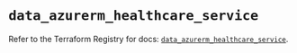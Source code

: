 # `data_azurerm_healthcare_service`

Refer to the Terraform Registry for docs: [`data_azurerm_healthcare_service`](https://registry.terraform.io/providers/hashicorp/azurerm/3.87.0/docs/data-sources/healthcare_service).
